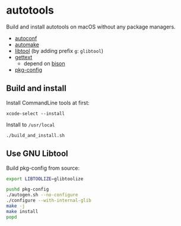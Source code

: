 # autotools

Build and install autotools on macOS without any package managers.

- [autoconf](https://www.gnu.org/software/autoconf/)
- [automake](https://www.gnu.org/software/automake/)
- [libtool](https://www.gnu.org/software/automake/) (by adding prefix `g`: `glibtool`)
- [gettext](https://www.gnu.org/software/gettext/)
    - depend on [bison](https://www.gnu.org/software/bison/) 
- [pkg-config](https://gitlab.freedesktop.org/pkg-config/pkg-config)

## Build and install

Install CommandLine tools at first:

```
xcode-select --install
```

Install to `/usr/local`

```
./build_and_install.sh
```

## Use GNU Libtool

Build pkg-config from source:

```bash
export LIBTOOLIZE=glibtoolize

pushd pkg-config
./autogen.sh --no-configure
./configure --with-internal-glib
make -j
make install
popd
```